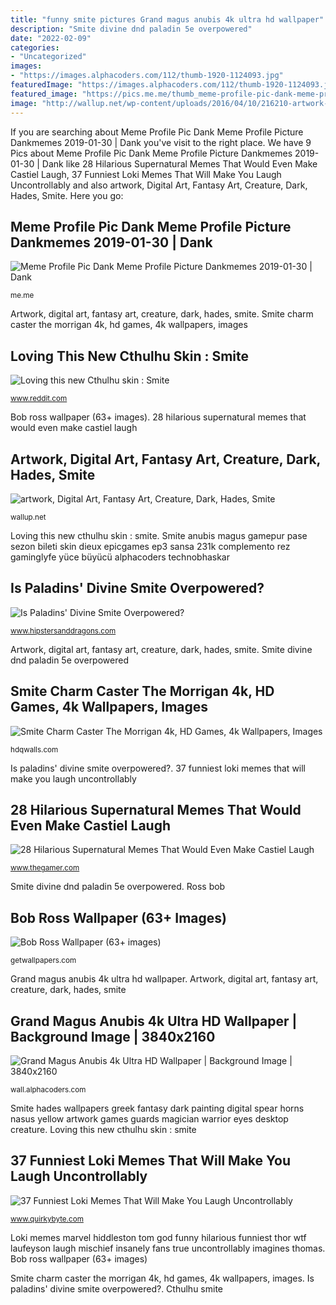 ```yaml
---
title: "funny smite pictures Grand magus anubis 4k ultra hd wallpaper"
description: "Smite divine dnd paladin 5e overpowered"
date: "2022-02-09"
categories:
- "Uncategorized"
images:
- "https://images.alphacoders.com/112/thumb-1920-1124093.jpg"
featuredImage: "https://images.alphacoders.com/112/thumb-1920-1124093.jpg"
featured_image: "https://pics.me.me/thumb_meme-profile-pic-dank-meme-profile-picture-dankmemes-2019-01-30-53178110.png"
image: "http://wallup.net/wp-content/uploads/2016/04/10/216210-artwork-digital_art-fantasy_art-creature-dark-Hades-Smite.jpg"
---
```


If you are searching about Meme Profile Pic Dank Meme Profile Picture Dankmemes 2019-01-30 | Dank you've visit to the right place. We have 9 Pics about Meme Profile Pic Dank Meme Profile Picture Dankmemes 2019-01-30 | Dank like 28 Hilarious Supernatural Memes That Would Even Make Castiel Laugh, 37 Funniest Loki Memes That Will Make You Laugh Uncontrollably and also artwork, Digital Art, Fantasy Art, Creature, Dark, Hades, Smite. Here you go:

## Meme Profile Pic Dank Meme Profile Picture Dankmemes 2019-01-30 | Dank

![Meme Profile Pic Dank Meme Profile Picture Dankmemes 2019-01-30 | Dank](https://pics.me.me/thumb_meme-profile-pic-dank-meme-profile-picture-dankmemes-2019-01-30-53178110.png "28 hilarious supernatural memes that would even make castiel laugh")

<small>me.me</small>

Artwork, digital art, fantasy art, creature, dark, hades, smite. Smite charm caster the morrigan 4k, hd games, 4k wallpapers, images

## Loving This New Cthulhu Skin : Smite

![Loving this new Cthulhu skin : Smite](https://i.redd.it/2aycl3mrwb651.jpg "Is paladins&#039; divine smite overpowered?")

<small>www.reddit.com</small>

Bob ross wallpaper (63+ images). 28 hilarious supernatural memes that would even make castiel laugh

## Artwork, Digital Art, Fantasy Art, Creature, Dark, Hades, Smite

![artwork, Digital Art, Fantasy Art, Creature, Dark, Hades, Smite](http://wallup.net/wp-content/uploads/2016/04/10/216210-artwork-digital_art-fantasy_art-creature-dark-Hades-Smite.jpg "Bob ross wallpaper (63+ images)")

<small>wallup.net</small>

Loving this new cthulhu skin : smite. Smite anubis magus gamepur pase sezon bileti skin dieux epicgames ep3 sansa 231k complemento rez gaminglyfe yüce büyücü alphacoders technobhaskar

## Is Paladins&#039; Divine Smite Overpowered?

![Is Paladins&#039; Divine Smite Overpowered?](http://www.hipstersanddragons.com/wp-content/uploads/2017/10/paladin-smite2.png "28 hilarious supernatural memes that would even make castiel laugh")

<small>www.hipstersanddragons.com</small>

Artwork, digital art, fantasy art, creature, dark, hades, smite. Smite divine dnd paladin 5e overpowered

## Smite Charm Caster The Morrigan 4k, HD Games, 4k Wallpapers, Images

![Smite Charm Caster The Morrigan 4k, HD Games, 4k Wallpapers, Images](https://images.hdqwalls.com/wallpapers/smite-charm-caster-the-morrigan-4k-kf.jpg "Smite charm caster the morrigan 4k, hd games, 4k wallpapers, images")

<small>hdqwalls.com</small>

Is paladins&#039; divine smite overpowered?. 37 funniest loki memes that will make you laugh uncontrollably

## 28 Hilarious Supernatural Memes That Would Even Make Castiel Laugh

![28 Hilarious Supernatural Memes That Would Even Make Castiel Laugh](https://static2.thegamerimages.com/wordpress/wp-content/uploads/2018/05/supernatural-cas-laugh-1.jpg "Cthulhu smite")

<small>www.thegamer.com</small>

Smite divine dnd paladin 5e overpowered. Ross bob

## Bob Ross Wallpaper (63+ Images)

![Bob Ross Wallpaper (63+ images)](http://getwallpapers.com/wallpaper/full/7/e/6/67792.jpg "Smite anubis magus gamepur pase sezon bileti skin dieux epicgames ep3 sansa 231k complemento rez gaminglyfe yüce büyücü alphacoders technobhaskar")

<small>getwallpapers.com</small>

Grand magus anubis 4k ultra hd wallpaper. Artwork, digital art, fantasy art, creature, dark, hades, smite

## Grand Magus Anubis 4k Ultra HD Wallpaper | Background Image | 3840x2160

![Grand Magus Anubis 4k Ultra HD Wallpaper | Background Image | 3840x2160](https://images.alphacoders.com/112/thumb-1920-1124093.jpg "28 hilarious supernatural memes that would even make castiel laugh")

<small>wall.alphacoders.com</small>

Smite hades wallpapers greek fantasy dark painting digital spear horns nasus yellow artwork games guards magician warrior eyes desktop creature. Loving this new cthulhu skin : smite

## 37 Funniest Loki Memes That Will Make You Laugh Uncontrollably

![37 Funniest Loki Memes That Will Make You Laugh Uncontrollably](https://www.quirkybyte.com/wp-content/uploads/2018/01/11.jpg "Supernatural memes castiel cas laugh")

<small>www.quirkybyte.com</small>

Loki memes marvel hiddleston tom god funny hilarious funniest thor wtf laufeyson laugh mischief insanely fans true uncontrollably imagines thomas. Bob ross wallpaper (63+ images)

Smite charm caster the morrigan 4k, hd games, 4k wallpapers, images. Is paladins&#039; divine smite overpowered?. Cthulhu smite
